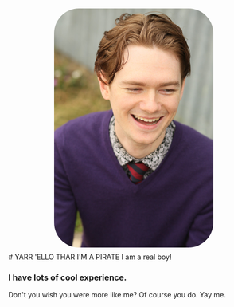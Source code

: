 <img src="img/portrait.jpg" style="width: 320px; height: 480px; border-radius: 50px; display:block; margin: 10px auto;">
# YARR 'ELLO THAR I'M A PIRATE
I am a real boy!

### I have lots of cool experience.

Don't you wish you were more like me? Of course you do. Yay me.